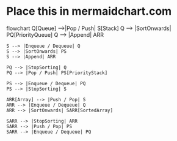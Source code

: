 # Place this in mermaidchart.com

flowchart 
    Q[Queue] -->|Pop / Push| S[Stack]
    Q --> |SortOnwards| PQ[PriorityQueue]
    Q --> |Append| ARR

    S --> |Enqueue / Dequeue| Q
    S --> |SortOnwards| PS
    S --> |Append| ARR

    PQ --> |StopSorting| Q
    PQ --> |Pop / Push| PS[PriorityStack]

    PS --> |Enqueue / Dequeue| PQ
    PS --> |StopSorting| S

    ARR[Array] --> |Push / Pop| S
    ARR --> |Enqueue / Dequeue| Q
    ARR --> |SortOnwards| SARR[SortedArray]
    
    SARR --> |StopSorting| ARR
    SARR --> |Push / Pop| PS
    SARR --> |Enqueue / Dequeue| PQ
